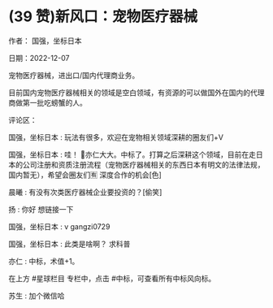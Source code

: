 
# (39 赞)新风口：宠物医疗器械

作者：  国强，坐标日本

日期：2022-12-07

宠物医疗器械，进出口/国内代理商业务。

目前国内宠物医疗器械相关的领域是空白领域，有资源的可以做国外在国内的代理商做第一批吃螃蟹的人。

评论区：

国强，坐标日本 : 玩法有很多，欢迎在宠物相关领域深耕的圈友们+V

国强，坐标日本 : 哇！  🙏亦仁大大。中标了。打算之后深耕这个领域，目前在走日本的公司注册和资质注册流程（宠物医疗器械相关的东西日本有明文的法律法规，国内暂无），希望会圈友们🈶  深度合作的机会[色]

晨曦 : 有没有次类医疗器械企业要投资的？[偷笑]

扬 : 你好  想链接一下

国强，坐标日本 : v gangzi0729

国强，坐标日本 : 此类是啥啊？  求科普

亦仁 : 中标，术值+1。

 

 

在上方 #星球栏目  专栏中，点击 #中标，可查看所有中标风向标。

苏生 : 加个微信哈
